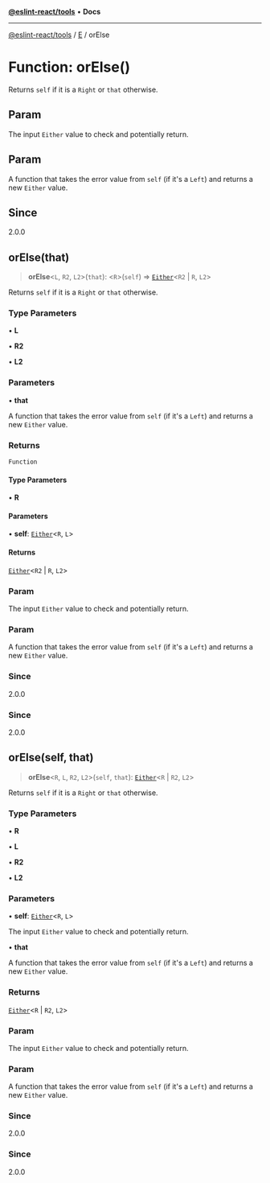 [**@eslint-react/tools**](../../../README.md) • **Docs**

***

[@eslint-react/tools](../../../README.md) / [E](../README.md) / orElse

# Function: orElse()

Returns `self` if it is a `Right` or `that` otherwise.

## Param

The input `Either` value to check and potentially return.

## Param

A function that takes the error value from `self` (if it's a `Left`) and returns a new `Either` value.

## Since

2.0.0

## orElse(that)

> **orElse**\<`L`, `R2`, `L2`\>(`that`): \<`R`\>(`self`) => [`Either`](../type-aliases/Either.md)\<`R2` \| `R`, `L2`\>

Returns `self` if it is a `Right` or `that` otherwise.

### Type Parameters

• **L**

• **R2**

• **L2**

### Parameters

• **that**

A function that takes the error value from `self` (if it's a `Left`) and returns a new `Either` value.

### Returns

`Function`

#### Type Parameters

• **R**

#### Parameters

• **self**: [`Either`](../type-aliases/Either.md)\<`R`, `L`\>

#### Returns

[`Either`](../type-aliases/Either.md)\<`R2` \| `R`, `L2`\>

### Param

The input `Either` value to check and potentially return.

### Param

A function that takes the error value from `self` (if it's a `Left`) and returns a new `Either` value.

### Since

2.0.0

### Since

2.0.0

## orElse(self, that)

> **orElse**\<`R`, `L`, `R2`, `L2`\>(`self`, `that`): [`Either`](../type-aliases/Either.md)\<`R` \| `R2`, `L2`\>

Returns `self` if it is a `Right` or `that` otherwise.

### Type Parameters

• **R**

• **L**

• **R2**

• **L2**

### Parameters

• **self**: [`Either`](../type-aliases/Either.md)\<`R`, `L`\>

The input `Either` value to check and potentially return.

• **that**

A function that takes the error value from `self` (if it's a `Left`) and returns a new `Either` value.

### Returns

[`Either`](../type-aliases/Either.md)\<`R` \| `R2`, `L2`\>

### Param

The input `Either` value to check and potentially return.

### Param

A function that takes the error value from `self` (if it's a `Left`) and returns a new `Either` value.

### Since

2.0.0

### Since

2.0.0
